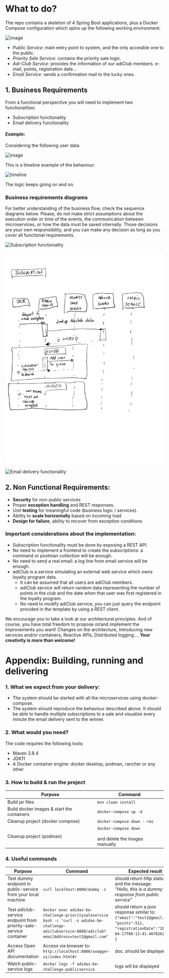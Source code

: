 # What to do?
The repo contains a skeleton of 4 Spring Boot applications, plus a Docker Compose configuration which spins up the following working environment.

<img width="365" alt="image" src="https://user-images.githubusercontent.com/15728394/199699196-3bf20be2-cc51-4718-8cc2-454c8397c9d4.png">

- _Public Service_: main entry point to system, and the only accesible one to the public.
- _Priority Sale Service_: contains the priority sale logic. 
- _Adi-Club Service_: provides the information of our adiClub members. e-mail, points, registration date...
- _Email Service_: sends a confirmation mail to the lucky ones. 

## 1. Business Requirements

From a functional perspective you will need to implement two functionalities:
- Subscription functionality. 
- Email delivery functionality

#### _Example:_
Considering the following user data:

<img width="250" alt="image" src="https://user-images.githubusercontent.com/15728394/210075353-69cfef77-9de6-474a-af12-ff1c7cd70ccd.png">

This is a timeline example of the behaviour:

![timeline](https://user-images.githubusercontent.com/15728394/210075366-60020f11-6d3d-4f7e-a67d-708604228699.png)

The logic keeps going on and on.

### Business requirements diagrams
For better understanding of the business flow, check the sequence diagrams below.
Please, do not make strict assumptions about the execution order or time of the events, the communication between microservices, or how the data must be saved internally. Those decisions are your own responsibility, and you can make any decision as long as you cover all functional requirements.


![Subscription functionality](https://user-images.githubusercontent.com/5638405/204595709-a1802e67-0ded-4139-9eae-f988a9da954d.png)


![Subscription functionality used alternative](https://github.com/omarharry94/adidas/blob/main/adidas-java-coding-challenge-2022/SubscriptionAlternative.png)


![Email delivery functionality](https://user-images.githubusercontent.com/5638405/204595722-8efda463-fa95-4e15-b873-d838bb9beaf9.png)


## 2. Non Functional Requirements:
- **Security** for non-public services
- Proper **exception handling** and REST responses.​
- Unit **testing** for meaningful code (business logic / services).​
- Ability to **scale horizontally** based on incoming load
- **Design for failure**, ability to recover from exception conditions


### Important considerations about the implementation:
- Subscription functionality must be done by exposing a REST API. 
- No need to implement a frontend to create the subscriptions: a command or postman collection will be enough. 
- No need to send a real email: a log line from email service will be enough. 
- adiClub is a service simulating an external web service which owns loyalty program data.
  - It can be assumed that all users are adiClub members.
  - adiClub service will return random data representing the number of points in the club and the date when that user was first registered in the loyalty program.
  - No need to modify adiClub service, you can just query the endpoint provided in the template by using a REST client.

We encourage you to take a look at our architectural principles. And of course, you have total freedom to propose or/and implement the improvements you want! Changes on the architecture, Introducing new services and/or containers, Reactive APIs, Distributed logging.... **Your creativity is more than welcome!**


# Appendix: Building, running and delivering

### 1. What we expect from your delivery:
- The system should be started with all the microservices using docker-compose. 
- The system should reproduce the behaviour described above. It should be able to handle multiple subscriptions to a sale and visualize every minute the email delivery sent to the winner.

### 2. What would you need?
The code requires the following tools:
- Maven 3.8.4
- JDK11
- A Docker container engine: docker desktop, podman, rancher or any other


### 3. How to build & run the project


| **Purpose**                                | **Command**                                          |
|--------------------------------------------|-------------------------------------------------------|
| Build jar files                            | ```mvn clean install```                                    |
| Build docker images & start the containers | ```docker-compose up -d```                                  |
| Cleanup project (docker compose)           | ```docker-compose down --rmi```                             |
| Cleanup project (podman)                   | ```docker-compose down```  <br><br> and delete the images manually |


### 4. Useful commands

| **Purpose** | **Command** | **Expected result** |
|-------------|--------------|---------------------|
| Test dummy endpoint in public-service from your local machine| ```curl localhost:8080/dummy -s``` |should return http status 200 and the message: <br>*“Hello, this is a dummy response from public service”* |
| Test adiclub-service endpoint from priority-sale-service container|```docker exec adidas-be-challenge-prioritysaleservice bash -c "curl -s adidas-be-challenge-adiclubservice:8080/adiclub?emailAddress=test1@gmail.com"```| should return a json response similar to: ```{"email":"test1@gmail.com",```<br>```"points":511,```<br>```"registrationDate":"2022-04-17T08:12:41.467026Z"```<br>```}```|
| Access Open API documentation|Access via browser to: <br> ```http://localhost:8080/swagger-ui/index.html#/```|doc. should be displayed|
| Watch public-service logs| ```docker logs -f adidas-be-challenge-publicservice``` | logs will be displayed|



